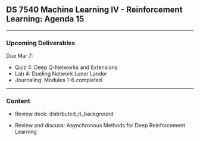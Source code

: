 ## DS 7540 Machine Learning IV - Reinforcement Learning: Agenda 15


---

### Upcoming Deliverables

Due Mar 7:  
- Quiz 4: Deep Q-Networks and Extensions
- Lab 4: Dueling Network Lunar Lander
- Journaling: Modules 1-6 completed



---

### Content

- Review deck: distributed_rl_background

- Review and discuss: Asynchronous Methods for Deep Reinforcement Learning
